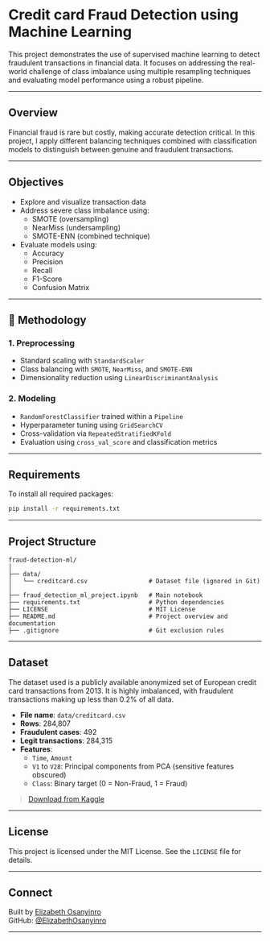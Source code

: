 
# Credit card Fraud Detection using Machine Learning

This project demonstrates the use of supervised machine learning to detect fraudulent transactions in financial data. It focuses on addressing the real-world challenge of class imbalance using multiple resampling techniques and evaluating model performance using a robust pipeline.

---

##  Overview

Financial fraud is rare but costly, making accurate detection critical. In this project, I apply different balancing techniques combined with classification models to distinguish between genuine and fraudulent transactions.

---

##  Objectives

- Explore and visualize transaction data
- Address severe class imbalance using:
  - SMOTE (oversampling)
  - NearMiss (undersampling)
  - SMOTE-ENN (combined technique)
- Evaluate models using:
  - Accuracy
  - Precision
  - Recall
  - F1-Score
  - Confusion Matrix

---

## 🧪 Methodology

### 1. Preprocessing
- Standard scaling with `StandardScaler`
- Class balancing with `SMOTE`, `NearMiss`, and `SMOTE-ENN`
- Dimensionality reduction using `LinearDiscriminantAnalysis`

### 2. Modeling
- `RandomForestClassifier` trained within a `Pipeline`
- Hyperparameter tuning using `GridSearchCV`
- Cross-validation via `RepeatedStratifiedKFold`
- Evaluation using `cross_val_score` and classification metrics

---

##  Requirements

To install all required packages:

```bash
pip install -r requirements.txt
```

---

##  Project Structure

```
fraud-detection-ml/
│
├── data/
│   └── creditcard.csv                 # Dataset file (ignored in Git)
│
├── fraud_detection_ml_project.ipynb   # Main notebook
├── requirements.txt                   # Python dependencies
├── LICENSE                            # MIT License
├── README.md                          # Project overview and documentation
├── .gitignore                         # Git exclusion rules
```

---

##  Dataset

The dataset used is a publicly available anonymized set of European credit card transactions from 2013. It is highly imbalanced, with fraudulent transactions making up less than 0.2% of all data.

- **File name**: `data/creditcard.csv`
- **Rows**: 284,807
- **Fraudulent cases**: 492
- **Legit transactions**: 284,315
- **Features**:
  - `Time`, `Amount`
  - `V1` to `V28`: Principal components from PCA (sensitive features obscured)
  - `Class`: Binary target (0 = Non-Fraud, 1 = Fraud)

>  [Download from Kaggle](https://www.kaggle.com/datasets/mlg-ulb/creditcardfraud)

---

##  License

This project is licensed under the MIT License. See the `LICENSE` file for details.

---

##  Connect

Built by [Elizabeth Osanyinro](https://www.linkedin.com/in/elizabethosanyinro/)  
GitHub: [@ElizabethOsanyinro](https://github.com/ElizabethOsanyinro)

---

